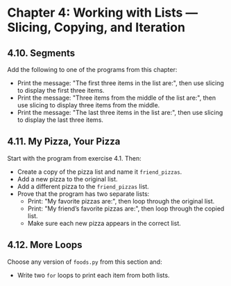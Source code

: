 # Chapter 4: Working with Lists — Slicing, Copying, and Iteration

## 4.10. Segments
Add the following to one of the programs from this chapter:
- Print the message: "The first three items in the list are:", then use slicing to display the first three items.
- Print the message: "Three items from the middle of the list are:", then use slicing to display three items from the middle.
- Print the message: "The last three items in the list are:", then use slicing to display the last three items.

## 4.11. My Pizza, Your Pizza
Start with the program from exercise 4.1. Then:
- Create a copy of the pizza list and name it `friend_pizzas`.
- Add a new pizza to the original list.
- Add a different pizza to the `friend_pizzas` list.
- Prove that the program has two separate lists:
  - Print: "My favorite pizzas are:", then loop through the original list.
  - Print: "My friend’s favorite pizzas are:", then loop through the copied list.
  - Make sure each new pizza appears in the correct list.

## 4.12. More Loops
Choose any version of `foods.py` from this section and:
- Write two `for` loops to print each item from both lists.
